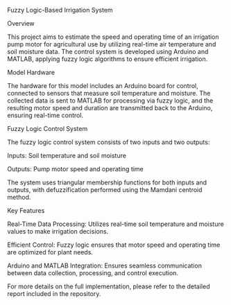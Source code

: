 Fuzzy Logic-Based Irrigation System

Overview

  This project aims to estimate the speed and operating time of an irrigation pump motor for agricultural use by utilizing real-time air temperature and soil moisture data. The control system is developed using Arduino and MATLAB, applying fuzzy logic algorithms to ensure efficient irrigation.

Model Hardware

  The hardware for this model includes an Arduino board for control, connected to sensors that measure soil temperature and moisture. The collected data is sent to MATLAB for processing via fuzzy logic, and the resulting motor speed and duration are transmitted back to the Arduino, ensuring real-time control.

Fuzzy Logic Control System

The fuzzy logic control system consists of two inputs and two outputs:

Inputs: Soil temperature and soil moisture

Outputs: Pump motor speed and operating time

The system uses triangular membership functions for both inputs and outputs, with defuzzification performed using the Mamdani centroid method.

Key Features

Real-Time Data Processing: Utilizes real-time soil temperature and moisture values to make irrigation decisions.

Efficient Control: Fuzzy logic ensures that motor speed and operating time are optimized for plant needs.

Arduino and MATLAB Integration: Ensures seamless communication between data collection, processing, and control execution.



For more details on the full implementation, please refer to the detailed report included in the repository.
